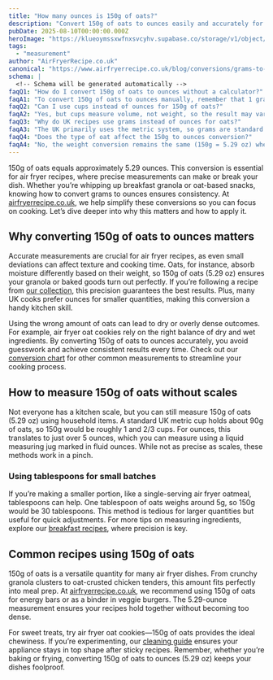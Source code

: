 ```yaml
---
title: "How many ounces is 150g of oats?"
description: "Convert 150g of oats to ounces easily and accurately for perfect air fryer recipes every time."
pubDate: 2025-08-10T00:00:00.000Z
heroImage: "https://klueoymssxwfnxsvcyhv.supabase.co/storage/v1/object/public/Shmucket/how-many-ounces-is-150g-of-oats.webp"
tags:
  - "measurement"
author: "AirFryerRecipe.co.uk"
canonical: "https://www.airfryerrecipe.co.uk/blog/conversions/grams-to-ounces/how-many-ounces-is-150g-of-oats"
schema: |
  <!-- Schema will be generated automatically -->
faqQ1: "How do I convert 150g of oats to ounces without a calculator?"
faqA1: "To convert 150g of oats to ounces manually, remember that 1 gram equals roughly 0.035 ounces. Multiply 150 by 0.035 to get approximately 5.29 ounces. For quick estimates, 100g is about 3.5 ounces, so 150g would be halfway between 5 and 6 ounces."
faqQ2: "Can I use cups instead of ounces for 150g of oats?"
faqA2: "Yes, but cups measure volume, not weight, so the result may vary. For rolled oats, 150g is roughly 1 and 2/3 cups. For precise air fryer recipes, weighing in grams or ounces is best, as cup measurements can compact differently."
faqQ3: "Why do UK recipes use grams instead of ounces for oats?"
faqA3: "The UK primarily uses the metric system, so grams are standard for baking and cooking. Ounces are more common in imperial measurements, but grams offer greater precision, especially for air fryer recipes where small changes affect outcomes."
faqQ4: "Does the type of oat affect the 150g to ounces conversion?"
faqA4: "No, the weight conversion remains the same (150g = 5.29 oz) whether using rolled, quick, or steel-cut oats. However, the volume may differ—steel-cut oats are denser, so 150g fills less space than rolled oats. Always weigh for accuracy."
---
```

<p>150g of oats equals approximately 5.29 ounces. This conversion is essential for air fryer recipes, where precise measurements can make or break your dish. Whether you’re whipping up breakfast granola or oat-based snacks, knowing how to convert grams to ounces ensures consistency. At <a href=https://www.airfryerrecipe.co.uk>airfryerrecipe.co.uk</a>, we help simplify these conversions so you can focus on cooking. Let’s dive deeper into why this matters and how to apply it.</p>  

<h2>Why converting 150g of oats to ounces matters</h2>  
<p>Accurate measurements are crucial for air fryer recipes, as even small deviations can affect texture and cooking time. Oats, for instance, absorb moisture differently based on their weight, so 150g of oats (5.29 oz) ensures your granola or baked goods turn out perfectly. If you’re following a recipe from <a href=https://www.airfryerrecipe.co.uk/recipes>our collection</a>, this precision guarantees the best results. Plus, many UK cooks prefer ounces for smaller quantities, making this conversion a handy kitchen skill.</p>  

<p>Using the wrong amount of oats can lead to dry or overly dense outcomes. For example, air fryer oat cookies rely on the right balance of dry and wet ingredients. By converting 150g of oats to ounces accurately, you avoid guesswork and achieve consistent results every time. Check out our <a href=https://www.airfryerrecipe.co.uk/air-fryer-conversion-chart>conversion chart</a> for other common measurements to streamline your cooking process.</p>  

<h2>How to measure 150g of oats without scales</h2>  
<p>Not everyone has a kitchen scale, but you can still measure 150g of oats (5.29 oz) using household items. A standard UK metric cup holds about 90g of oats, so 150g would be roughly 1 and 2/3 cups. For ounces, this translates to just over 5 ounces, which you can measure using a liquid measuring jug marked in fluid ounces. While not as precise as scales, these methods work in a pinch.</p>  

<h3>Using tablespoons for small batches</h3>  
<p>If you’re making a smaller portion, like a single-serving air fryer oatmeal, tablespoons can help. One tablespoon of oats weighs around 5g, so 150g would be 30 tablespoons. This method is tedious for larger quantities but useful for quick adjustments. For more tips on measuring ingredients, explore our <a href=https://www.airfryerrecipe.co.uk/recipe-category/breakfast>breakfast recipes</a>, where precision is key.</p>  

<h2>Common recipes using 150g of oats</h2>  
<p>150g of oats is a versatile quantity for many air fryer dishes. From crunchy granola clusters to oat-crusted chicken tenders, this amount fits perfectly into meal prep. At <a href=https://www.airfryerrecipe.co.uk>airfryerrecipe.co.uk</a>, we recommend using 150g of oats for energy bars or as a binder in veggie burgers. The 5.29-ounce measurement ensures your recipes hold together without becoming too dense.</p>  

<p>For sweet treats, try air fryer oat cookies—150g of oats provides the ideal chewiness. If you’re experimenting, our <a href=https://www.airfryerrecipe.co.uk/air-fryer-cleaner>cleaning guide</a> ensures your appliance stays in top shape after sticky recipes. Remember, whether you’re baking or frying, converting 150g of oats to ounces (5.29 oz) keeps your dishes foolproof.</p>
